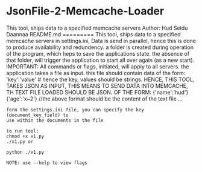 # JsonFile-2-Memcache-Loader
This tool, ships data to a specified memcache servers
Author: Hud Seidu Daannaa
    README.md
    =========
    This tool, ships data to a specified memcache servers in settings.ini,
    Data is send in parallel, hence this is done to produce availability and
    redundency. a folder is created during operation of the program, which heps
    to save the applications state. the absence of that folder, will trigger the application
    to start all over again (as a new start).
    IMPORTANT: All commands or flags, initiated, will apply to all servers.
    the application takes a file as input. this file should contain data of the
    form:
    'key':'value' # hence the key, values should be strings.
    HENCE, THIS TOOL, TAKES JSON AS INPUT, THIS MEANS TO SEND DATA INTO MEMCACHE,
    TH TEXT FILE LOADED SHOULD BE JSON. OF THE FORM:
        {'name':'hud'}
        {'age':'x~2'}
    //the above format should be the content of the text file ...

    form the settings.ini file, you can specify the key (document_key_field) to 
    use within the documents in the file

    to run tool:
    chmod +x x1.py
    ./x1.py or

    python ./x1.py

    NOTE: use --help to view flags
